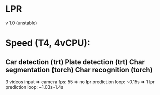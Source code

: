 # LPR

v 1.0 (unstable)

# Speed (T4, 4vCPU):
Car detection (trt)
Plate detection (trt)
Char segmentation (torch)
Char recognition (torch)
-----------------------------
3 videos input
=> camera fps: 55
=> no lpr prediction loop: ~0.15s
=> 1 lpr prediction loop: ~1.03s-1.4s